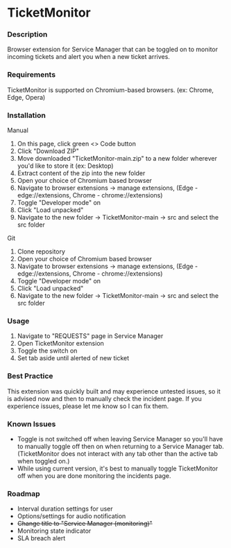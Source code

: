 # TicketMonitor

### Description
Browser extension for Service Manager that can be toggled on to monitor incoming tickets and alert you when a new ticket arrives.

### Requirements
TicketMonitor is supported on Chromium-based browsers. (ex: Chrome, Edge, Opera)

### Installation
Manual
1. On this page, click green <> Code button
2. Click "Download ZIP"
3. Move downloaded "TicketMonitor-main.zip" to a new folder wherever you'd like to store it (ex: Desktop)
4. Extract content of the zip into the new folder
5. Open your choice of Chromium based browser
6. Navigate to browser extensions -> manage extensions, (Edge - edge://extensions, Chrome - chrome://extensions)
7. Toggle "Developer mode" on
8. Click "Load unpacked"
9. Navigate to the new folder -> TicketMonitor-main -> src and select the src folder

Git
1. Clone repository
2. Open your choice of Chromium based browser
3. Navigate to browser extensions -> manage extensions, (Edge - edge://extensions, Chrome - chrome://extensions)
4. Toggle "Developer mode" on
5. Click "Load unpacked"
6. Navigate to the new folder -> TicketMonitor-main -> src and select the src folder

### Usage
1. Navigate to "REQUESTS" page in Service Manager
2. Open TicketMonitor extension
3. Toggle the switch on
4. Set tab aside until alerted of new ticket

### Best Practice
This extension was quickly built and may experience untested issues, so it is advised now and then to manually check the incident page.
If you experience issues, please let me know so I can fix them.

### Known Issues
- Toggle is not switched off when leaving Service Manager so you'll have to manually toggle off then on when returning to a Service Manager tab.
(TicketMonitor does not interact with any tab other than the active tab when toggled on.)
- While using current version, it's best to manually toggle TicketMonitor off when you are done monitoring the incidents page.

### Roadmap
- Interval duration settings for user
- Options/settings for audio notification
- ~~Change title to "Service Manager (monitoring)"~~
- Monitoring state indicator
- SLA breach alert
